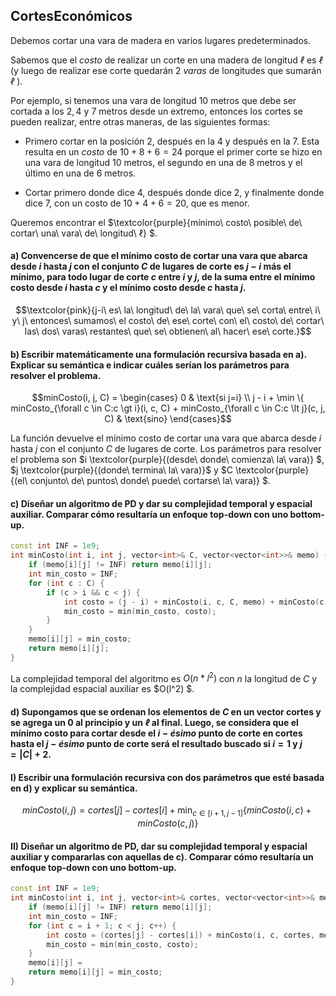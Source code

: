 CortesEconómicos
---

Debemos cortar una vara de madera en varios lugares predeterminados. 

Sabemos que el $costo$ de realizar un corte en una madera de longitud $ℓ$ es $ℓ$ (y luego de realizar ese corte quedarán $2$ $varas$ de longitudes que sumarán $ℓ$ ). 

Por ejemplo, si tenemos una vara de longitud $10$ metros que debe ser cortada a los $2, 4$ y $7$ metros desde un extremo, entonces los cortes se pueden realizar, entre otras maneras, de las siguientes formas:

* Primero cortar en la posición $2$, después en la $4$ y después en la $7$. Esta resulta en un $costo$ de $10 + 8 + 6 = 24$ porque el primer corte se hizo en una vara de longitud $10$ metros, el segundo en una de $8$ metros y el último en una de $6$ metros.

* Cortar primero donde dice $4$, después donde dice $2$, y finalmente donde dice $7$, con un costo de $10 + 4 + 6 = 20$, que es menor.

Queremos encontrar el $\textcolor{purple}{mínimo\ costo\ posible\ de\ cortar\ una\ vara\ de\ longitud\ ℓ} $.

#### a) Convencerse de que el mínimo costo de cortar una vara que abarca desde $i$ hasta $j$ con el conjunto $C$ de lugares de corte es $j − i$ más el mínimo, para todo lugar de corte $c$ entre $i$ y $j$, de la suma entre el mínimo costo desde $i$ hasta $c$ y el mínimo costo desde $c$ hasta $j$.

```math
\textcolor{pink}{j-i\ es\ la\ longitud\ de\ la\ vara\ que\ se\ corta\ entre\ i\ y\ j\ entonces\ sumamos\ el costo\ de\ ese\ corte\ con\ el\ costo\ de\ cortar\ las\ dos\ varas\ restantes\ que\ se\ obtienen\ al\ hacer\ ese\ corte.}
```

#### b) Escribir matemáticamente una formulación recursiva basada en a). Explicar su semántica e indicar cuáles serían los parámetros para resolver el problema.

```math
minCosto(i, j, C) = \begin{cases} 0 & \text{si j=i} \\ j - i + \min \{ minCosto_{\forall c \in C:c \gt i}(i, c, C) + minCosto_{\forall c \in C:c \lt j}(c, j, C) & \text{sino} \end{cases}
```
La función devuelve el mínimo costo de cortar una vara que abarca desde $i$ hasta $j$ con el conjunto $C$ de lugares de corte. Los parámetros para resolver el problema son $i \textcolor{purple}{(desde\ donde\ comienza\ la\ vara)} $, $j \textcolor{purple}{(donde\ termina\ la\ vara)}$ y $C \textcolor{purple}{(el\ conjunto\ de\ puntos\ donde\ puede\ cortarse\ la\ vara)} $.

#### c) Diseñar un algoritmo de PD y dar su complejidad temporal y espacial auxiliar. Comparar cómo resultaría un enfoque top-down con uno bottom-up.

```C++
const int INF = 1e9;
int minCosto(int i, int j, vector<int>& C, vector<vector<int>>& memo) {
    if (memo[i][j] != INF) return memo[i][j];
    int min_costo = INF;
    for (int c : C) {
        if (c > i && c < j) {
            int costo = (j - i) + minCosto(i, c, C, memo) + minCosto(c, j, C, memo);
            min_costo = min(min_costo, costo);
        }
    }
    memo[i][j] = min_costo;
    return memo[i][j];
}
```

La complejidad temporal del algoritmo es $O(n* l^2)$ con $n$ la longitud de $C$ y la complejidad espacial auxiliar es $O(l^2) $.

#### d) Supongamos que se ordenan los elementos de $C$ en un vector cortes y se agrega un $0$ al principio y un $ℓ$ al final. Luego, se considera que el mínimo costo para cortar desde el $i-ésimo$ punto de corte en cortes hasta el $j-ésimo$ punto de corte será el resultado buscado si $i = 1$ y $j = |C| + 2$.

#### I) Escribir una formulación recursiva con dos parámetros que esté basada en d) y explicar su semántica.

```math
minCosto(i, j) = cortes[j] - cortes[i] + \min_{c \in [i+1, j-1]} \{ minCosto(i, c) + minCosto(c, j) \}
```


#### II) Diseñar un algoritmo de PD, dar su complejidad temporal y espacial auxiliar y compararlas con aquellas de c). Comparar cómo resultaría un enfoque top-down con uno bottom-up.

```C++
const int INF = 1e9;
int minCosto(int i, int j, vector<int>& cortes, vector<vector<int>>& memo) {
    if (memo[i][j] != INF) return memo[i][j];
    int min_costo = INF;
    for (int c = i + 1; c < j; c++) {
        int costo = (cortes[j] - cortes[i]) + minCosto(i, c, cortes, memo) + minCosto(c, j, cortes, memo);
        min_costo = min(min_costo, costo);
    }
    memo[i][j] = 
    return memo[i][j] = min_costo;
} 
```
